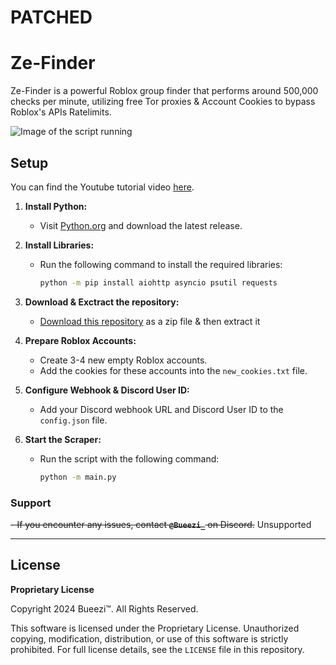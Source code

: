 #
# PATCHED
#

# Ze-Finder

Ze-Finder is a powerful Roblox group finder that performs around 500,000 checks per minute, utilizing free Tor proxies & Account Cookies to bypass Roblox's APIs Ratelimits.  

![Image of the script running](https://i.imgur.com/JI0caCj.png)

## Setup

You can find the Youtube tutorial video [here](https://youtu.be/tavy6EUamYk).

1. **Install Python:**
   - Visit [Python.org](https://www.python.org/downloads/) and download the latest release.

2. **Install Libraries:**
   - Run the following command to install the required libraries:
     ```bash
     python -m pip install aiohttp asyncio psutil requests
     ```
3. **Download & Exctract the repository:**
   - [Download this repository](https://github.com/Bueezi/ZeFinder-Roblox-Group-Finder/archive/refs/heads/main.zip) as a zip file & then extract it
4. **Prepare Roblox Accounts:**
   - Create 3-4 new empty Roblox accounts.
   - Add the cookies for these accounts into the `new_cookies.txt` file.

5. **Configure Webhook & Discord User ID:**
   - Add your Discord webhook URL and Discord User ID to the `config.json` file.


6. **Start the Scraper:**
   - Run the script with the following command:
     ```bash
     python -m main.py
     ```

### Support

~~- If you encounter any issues, contact **``@Bueezi_``** on Discord.~~
Unsupported 

---

## License

**Proprietary License**

Copyright 2024 Bueezi™. All Rights Reserved.

This software is licensed under the Proprietary License. Unauthorized copying, modification, distribution, or use of this software is strictly prohibited. For full license details, see the `LICENSE` file in this repository.
